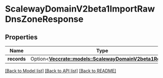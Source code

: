 # ScalewayDomainV2beta1ImportRawDnsZoneResponse

## Properties

Name | Type | Description | Notes
------------ | ------------- | ------------- | -------------
**records** | Option<[**Vec<crate::models::ScalewayDomainV2beta1Record>**](scaleway.domain.v2beta1.Record.md)> |  | [optional]

[[Back to Model list]](../README.md#documentation-for-models) [[Back to API list]](../README.md#documentation-for-api-endpoints) [[Back to README]](../README.md)


